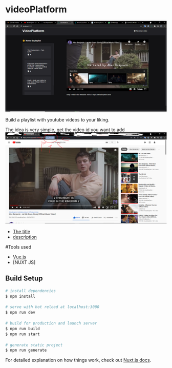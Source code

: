 # videoPlatform

![Screenshot](https://github.com/Edson2001/VideoPlatform/blob/main/static/Captura%20de%20Tela%20(18).png)

Build a playlist with youtube videos to your liking.

The idea is very simple, get the video id you want to add
![Screenshot](https://github.com/Edson2001/VideoPlatform/blob/main/static/Sem%20t%C3%ADtulo.png)

- [The title](#https://collflix.vercel.app/query)
- [description](#https://collflix.vercel.app/find/791373)

#Tools used
- [Vue.js](#https://collflix.vercel.app/query)
- [NUXT JS]

## Build Setup


```bash
# install dependencies
$ npm install

# serve with hot reload at localhost:3000
$ npm run dev

# build for production and launch server
$ npm run build
$ npm run start

# generate static project
$ npm run generate
```

For detailed explanation on how things work, check out [Nuxt.js docs](https://nuxtjs.org).
